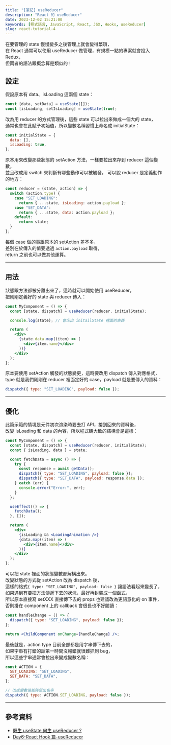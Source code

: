 ```yaml
---
title: "[筆記] useReducer"
description: "React 的 useReducer"
date: 2023-12-02 15:21:00
keywords: [程式語言, JavaScript, React, JSX, Hooks, useReducer]
slug: react-tutorial-4
---
```


在要管理的 state 慢慢變多之後管理上就會變得繁瑣，  
在 React 通常可以使用 useReducer 做管理，有規模一點的專案就會投入 Redux，  
但兩者的語法跟概念算是類似的！

## 設定

假設原本有 data、isLoading 這兩個 state：

```jsx
const [data, setData] = useState([]);
const [isLoading, setIsLoading] = useState(true);
```

改為用 reducer 的方式管理後，這些 state 可以拉出來做成一個大的 state，  
通常也會在此賦予初始值，所以變數名稱習慣上命名成 initialState：

```jsx
const initialState = {
  data: [],
  isLoading: true,
};
```

原本用來改變那些狀態的 setAction 方法，一樣要拉出來存到 reducer 這個變數，  
並且改成用 switch 來判斷有哪些動作可以被觸發， 可以說 reducer 是定義動作的地方：

```jsx
const reducer = (state, action) => {
  switch (action.type) {
    case "SET_LOADING":
      return { ...state, isLoading: action.payload };
    case "SET_DATA":
      return { ...state, data: action.payload };
    default:
      return state;
  }
};
```

每個 case 做的事跟原本的 setAction 差不多，  
差別在於傳入的值要透過 `action.payload` 取得，  
return 之前也可以做其他運算。

---

## 用法

狀態跟方法都被分離出來了，這時就可以開始使用 useReducer，  
把剛剛定義好的 state 與 reducer 傳入：

```jsx
const MyComponent = () => {
  const [state, dispatch] = useReducer(reducer, initialState);

  console.log(state); // 會印出 initailState 裡面的東西

  return (
    <div>
      {state.data.map((item) => (
        <div>{item.name}</div>
      ))}
    </div>
  );
};
```

原本要使用 setAction 觸發的狀態變更，這時要改用 dispatch 傳入對應格式，  
type 就是我們剛剛在 reducer 裡面定好的 case，payload 就是要傳入的資料：

```jsx
dispatch({ type: "SET_LOADING", payload: false });
```

---

## 優化

此篇示範的情境是元件初次渲染時要去打 API，接到回來的資料後，  
改變 isLoading 和 data 的內容，所以程式碼大致的結構會是這樣：

```jsx
const MyComponent = () => {
  const [state, dispatch] = useReducer(reducer, initialState);
  const { isLoading, data } = state;

  const fetchData = async () => {
    try {
      const response = await getData();
      dispatch({ type: "SET_LOADING", payload: false });
      dispatch({ type: "SET_DATA", payload: response.data });
    } catch (err) {
      console.error("Error:", err);
    }
  };

  useEffect(() => {
    fetchData();
  }, []);

  return (
    <div>
      {isLoading && <LoadingAnimation />}
      {data.map((item) => (
        <div>{item.name}</div>
      ))}
    </div>
  );
};
```

可以把 state 裡面的狀態變數都解構出來。  
改變狀態的方式從 setAction 改為 dispatch 後，  
這樣的格式`{ type: "SET_LOADING", payload: false }` 讓語法看起來變長了，  
如果遇到有要把方法傳遞下去的狀況，最好再封裝成一個函式，  
所以原本直接寫 setXXX 直接傳下去的 props 也建議改為更語意化的 on 事件，  
否則掛在 component 上的 callback 會很長也不好閱讀：

```jsx
const handleChange = () => {
  dispatch({ type: "SET_LOADING", payload: false });
};

return <ChildComponent onChange={handleChange} />;
```

最後就是，action type 目前全部都是用字串傳下去的，  
如果字串有打錯的話第一時間沒報錯就很難抓到 bug，  
所以這些字串通常會拉出來變成變數名稱：

```jsx
const ACTION = {
  SET_LOADING: "SET_LOADING",
  SET_DATA: "SET_DATA",
};

// 改成變數後能降低出包率
dispatch({ type: ACTION.SET_LOADING, payload: false });
```

---

## 參考資料

- [既生 useState 何生 useReducer ?](https://medium.com/%E6%89%8B%E5%AF%AB%E7%AD%86%E8%A8%98/react-hooks-usestate-vs-usereducer-b14966ad37dd)
- [Day6-React Hook 篇-useReducer](https://ithelp.ithome.com.tw/articles/10268258)
